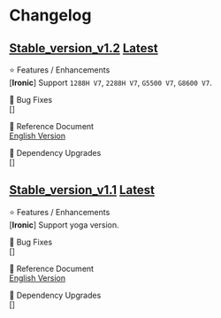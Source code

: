 # Changelog

## [Stable_version_v1.2](https://github.com/Open-xFusion/Server_Plugin_Ironic/releases/tag/Stable_version_v1.2) [Latest](https://github.com/Open-xFusion/Server_Plugin_Ironic/releases/latest)  

⭐️ Features / Enhancements  
[__Ironic__] Support `1288H V7`, `2288H V7`, `G5500 V7`, `G8600 V7`.  

🐞 Bug Fixes  
[]  

📔 Reference Document  
[English Version](https://github.com/Open-xFusion/Server_Plugin_Ironic/tree/Stable_version_v1.2)  

🔨 Dependency Upgrades  
[]  

## [Stable_version_v1.1](https://github.com/Open-xFusion/Server_Plugin_Ironic/releases/tag/Stable_version_v1.1) [Latest](https://github.com/Open-xFusion/Server_Plugin_Ironic/releases/latest)  

⭐️ Features / Enhancements  
[__Ironic__] Support yoga version.  

🐞 Bug Fixes  
[]  

📔 Reference Document  
[English Version](https://github.com/Open-xFusion/Server_Plugin_Ironic/tree/Stable_version_v1.1)  

🔨 Dependency Upgrades  
[]  
